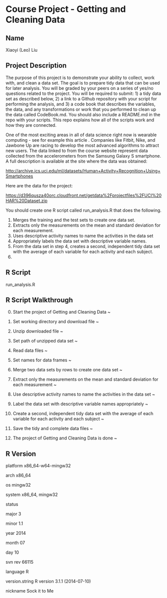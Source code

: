 # Course Project - Getting and Cleaning Data

## Name

Xiaoyi (Leo) Liu

## Project Description

The purpose of this project is to demonstrate your ability to collect, work with, and clean a data set. The goal is to prepare tidy data that can be used for later analysis. You will be graded by your peers on a series of yes/no questions related to the project. You will be required to submit: 1) a tidy data set as described below, 2) a link to a Github repository with your script for performing the analysis, and 3) a code book that describes the variables, the data, and any transformations or work that you performed to clean up the data called CodeBook.md. You should also include a README.md in the repo with your scripts. This repo explains how all of the scripts work and how they are connected.  

One of the most exciting areas in all of data science right now is wearable computing - see for example this article . Companies like Fitbit, Nike, and Jawbone Up are racing to develop the most advanced algorithms to attract new users. The data linked to from the course website represent data collected from the accelerometers from the Samsung Galaxy S smartphone. A full description is available at the site where the data was obtained: 

http://archive.ics.uci.edu/ml/datasets/Human+Activity+Recognition+Using+Smartphones 

Here are the data for the project: 

https://d396qusza40orc.cloudfront.net/getdata%2Fprojectfiles%2FUCI%20HAR%20Dataset.zip 

 You should create one R script called run_analysis.R that does the following. 
 1. Merges the training and the test sets to create one data set.
 2. Extracts only the measurements on the mean and standard deviation for each measurement. 
 3. Uses descriptive activity names to name the activities in the data set
 4. Appropriately labels the data set with descriptive variable names. 
 5. From the data set in step 4, creates a second, independent tidy data set with the average of each variable for each activity and each subject.
 6. 

## R Script

run_analysis.R

## R Script Walkthrough

0. Start the project of Getting and Cleaning Data ~

1. Set working directory and download file ~

2. Unzip downloaded file ~

3. Set path of unzipped data set ~

4. Read data files ~

5. Set names for data frames ~

6. Merge two data sets by rows to create one data set ~

7. Extract only the measurements on the mean and standard deviation for each measurement ~

8. Use descriptive activity names to name the activities in the data set ~

9. Label the data set with descriptive variable names appropriately ~

10. Create a second, independent tidy data set with the average of each variable for each activity and each subject ~

11. Save the tidy and complete data files ~

12. The project of Getting and Cleaning Data is done ~


## R Version

platform       x86_64-w64-mingw32

arch           x86_64

os             mingw32

system         x86_64, mingw32

status

major          3

minor          1.1

year           2014

month          07

day            10

svn rev        66115

language       R

version.string R version 3.1.1 (2014-07-10)

nickname       Sock it to Me
